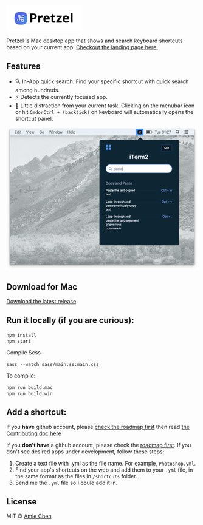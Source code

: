 <p align="left">
  <a href="https://www.amie-chen.com/pretzel/" target="_blank">
    <img alt="Parcel" src="./screenshot/logo.png" width="200">
  </a>
</p>

Pretzel is Mac desktop app that shows and search keyboard shortcuts based on your current app. [Checkout the landing page here.](https://www.amie-chen.com/pretzel)

## Features

* 🔍 In-App quick search: Find your specific shortcut with quick search among hundreds.
* ⚡ Detects the currently focused app.
* 🐠 Little distraction from your current task. Clicking on the menubar icon or hit `CmdorCtrl + (backtick)` on keyboard will automatically opens the shortcut panel.

![app-screen-shot](./screenshot/app-screen.png)

## Download for Mac

[Download the latest release](https://github.com/amiechen/pretzel/releases)

## Run it locally (if you are curious):

```
npm install
npm start
```

Compile Scss

```
sass --watch sass/main.ss:main.css
```

To compile:

```
npm run build:mac
npm run build:win
```

## Add a shortcut:

If you **have** github account, please [check the roadmap first](https://github.com/amiechen/pretzel/projects/1?add_cards_query=is%3Aopen) then read [the Contributing doc here](./docs/CONTRIBUTING.md)

If you **don't have** a github account, please check the [roadmap first](https://github.com/amiechen/pretzel/projects/1?add_cards_query=is%3Aopen). If you don't see desired apps under development, follow these steps:

1.  Create a text file with <your-app-name>.yml as the file name. For example, `Photoshop.yml`.
2.  Find your app's shortcuts on the web and add them to your `.yml` file, in the same format as the files in `/shortcuts` folder.
3.  Send me the `.yml` file so I could add it in.

## License

MIT © [Amie Chen](https://amie-chen.com)
